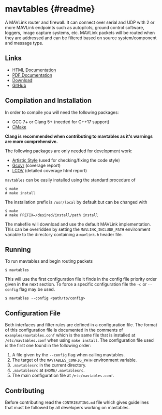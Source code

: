 mavtables {#readme}
===================

A MAVLink router and firewall.  It can connect over serial and UDP with 2 or
more MAVLink endpoints such as autopilots, ground control software, loggers,
image capture systems, etc.  MAVLink packets will be routed when they are
addressed and can be filtered based on source system/component and message type.


## Links

* [HTML Documentation](https://shamuproject.github.io/mavtables)
* [PDF Documentation](https://shamuproject.github.io/mavtables/mavtables.pdf)
* [Download](https://github.com/shamuproject/mavtables/archive/master.zip)
* [GitHub](https://github.com/shamuproject/mavtables)


## Compilation and Installation

In order to compile you will need the following packages:

* GCC 7+ or Clang 5+ (needed for C++17 support)
* [CMake](https://cmake.org/)

__Clang is recommended when contributing to mavtables as it's warnings are
more comprehensive.__

The following packages are only needed for development work:

* [Artistic Style](http://astyle.sourceforge.net/) (used for
  checking/fixing the code style)
* [Gcovr](http://gcovr.com/) (coverage report)
* [LCOV](http://ltp.sourceforge.net/coverage/lcov.php) (detailed coverage html
  report)

`mavtables` can be easily installed using the standard procedure of
```
$ make
# make install
```
The installation prefix is `/usr/local` by default but can be changed with
```
$ make
# make PREFIX=/desired/install/path install
```
The makefile will download and use the default MAVLink implementation.  This can
be overridden by setting the `MAVLINK_INCLUDE_PATH` environment variable to the
directory containing a `mavlink.h` header file.


## Running

To run mavtables and begin routing packets
```
$ mavtables
```
This will use the first configuration file it finds in the config file priority
order given in the next section.  To force a specific configuration file the
`-c` or `--config` flag may be used.
```
$ mavtables --config <path/to/config>
```


## Configuration File

Both interfaces and filter rules are defined in a configuration file.  The
format of this configuration file is documented in the comments of
`examples/mavtables.conf` which is the same file that is installed at
`/etc/mavtables.conf` when using `make install`.  The configuration file used is
the first one found in the following order:

1. A file given by the `--config` flag when calling mavtables.
2. The target of the `MAVTABLES_CONFIG_PATH` environment variable.
3. `.mavtablesrc` in the current directory.
4. `.mavtablesrc` at `$HOME/.mavtablesrc`.
5. The main configuration file at `/etc/mavtables.conf`.


## Contributing

Before contributing read the `CONTRIBUTING.md` file which gives guidelines that
must be followed by all developers working on mavtables.
